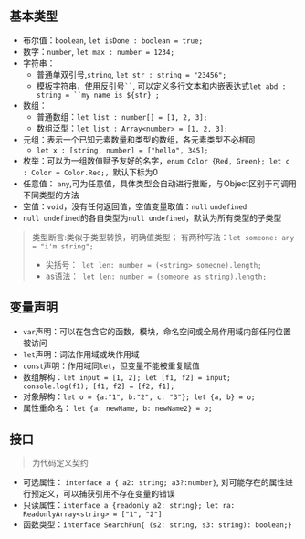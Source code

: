 ## 基本类型

- 布尔值：`boolean`, `let isDone : boolean = true;`
- 数字：`number`, `let max : number = 1234;`
- 字符串： 
    + 普通单双引号,`string`, `let str : string = "23456";`
    + 模板字符串，使用反引号` `` `, 可以定义多行文本和内嵌表达式`let abd : string = ``my name is ${str} ;`
- 数组：
    + 普通数组：`let list : number[] = [1, 2, 3];`
    + 数组泛型：`let list : Array<number> = [1, 2, 3];`
- 元组：表示一个已知元素数量和类型的数组，各元素类型不必相同
    + `let x : [string, number] = ["hello", 345];`
- 枚举：可以为一组数值赋予友好的名字，`enum Color {Red, Green}; let c : Color = Color.Red;`，默认下标为0
- 任意值： `any`,可为任意值，具体类型会自动进行推断，与Object区别于可调用不同类型的方法
- 空值：`void`，没有任何返回值，空值变量取值：`null` `undefined`
- `null undefined`的各自类型为`null undefined`，默认为所有类型的子类型

> 类型断言:类似于类型转换，明确值类型； 有两种写法：`let someone: any = "i'm string";`
> - 尖括号：` let len: number = (<string> someone).length;`
> - as语法：` let len: number = (someone as string).length;`

## 变量声明

- `var`声明：可以在包含它的函数，模块，命名空间或全局作用域内部任何位置被访问
- `let`声明：词法作用域或块作用域
- `const`声明：作用域同`let`，但变量不能被重复赋值
- 数组解构：`let input = [1, 2]; let [f1, f2] = input; console.log(f1); [f1, f2] = [f2, f1];`
- 对象解构：`let o = {a:"1", b:"2", c: "3"}; let {a, b} = o;` 
- 属性重命名： `let {a: newName, b: newName2} = o;`
   
## 接口
> 为代码定义契约

- 可选属性： `interface a { a2: string; a3?:number}`, 对可能存在的属性进行预定义，可以捕获引用不存在变量的错误
- 只读属性：`interface a {readonly a2: string}; let ra: ReadonlyArray<string> = ["1", "2"]`
- 函数类型：`interface SearchFun{ (s2: string, s3: string): boolean;}`


